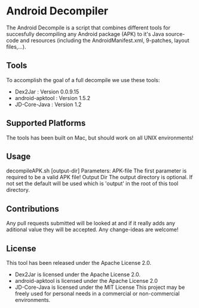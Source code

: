 Android Decompiler
==================

The Android Decompile is a script that combines different tools for succesfully decompiling any Android package (APK) to it's Java source-code and resources (including the AndroidManifest.xml, 9-patches, layout files,...).

Tools
-----
To accomplish the goal of a full decompile we use these tools:
- Dex2Jar : Version 0.0.9.15
- android-apktool : Version 1.5.2
- JD-Core-Java : Version 1.2


Supported Platforms
-------------------
The tools has been built on Mac, but should work on all UNIX environments!

Usage
-----
decompileAPK.sh <APK-file> [output-dir]
Parameters:
 APK-file               The first parameter is required to be a valid APK file!
 Output Dir             The output directory is optional. If not set the
                         default will be used which is 'output' in the 
                         root of this tool directory.

Contributions
-------------
Any pull requests submitted will be looked at and if it really adds any aditional value they will be accepted. Any change-ideas are welcome!

License
-------
This tool has been released under the Apache License 2.0.
- Dex2Jar is licensed under the Apache License 2.0.
- android-apktool is licensed under the Apache License 2.0
- JD-Core-Java is licensed under the MIT License
This project may be freely used for personal needs in a commercial or non-commercial environments.
